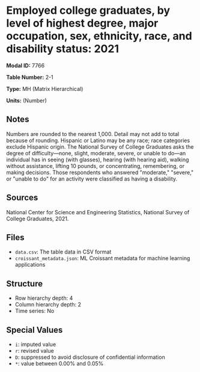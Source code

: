 # Employed college graduates, by level of highest degree, major occupation, sex, ethnicity, race, and disability status: 2021

**Modal ID:** 7766

**Table Number:** 2-1

**Type:** MH (Matrix Hierarchical)

**Units:** (Number)

## Notes

Numbers are rounded to the nearest 1,000. Detail may not add to total because of rounding. Hispanic or Latino may be any race; race categories exclude Hispanic origin. The National Survey of College Graduates asks the degree of difficulty—none, slight, moderate, severe, or unable to do—an individual has in seeing (with glasses), hearing (with hearing aid), walking without assistance, lifting 10 pounds, or concentrating, remembering, or making decisions. Those respondents who answered "moderate," "severe," or "unable to do" for an activity were classified as having a disability.

## Sources

National Center for Science and Engineering Statistics, National Survey of College Graduates, 2021.

## Files

- `data.csv`: The table data in CSV format
- `croissant_metadata.json`: ML Croissant metadata for machine learning applications

## Structure

- Row hierarchy depth: 4
- Column hierarchy depth: 2
- Time series: No

## Special Values

- `i`: imputed value
- `r`: revised value
- `D`: suppressed to avoid disclosure of confidential information
- `*`: value between 0.00% and 0.05%
